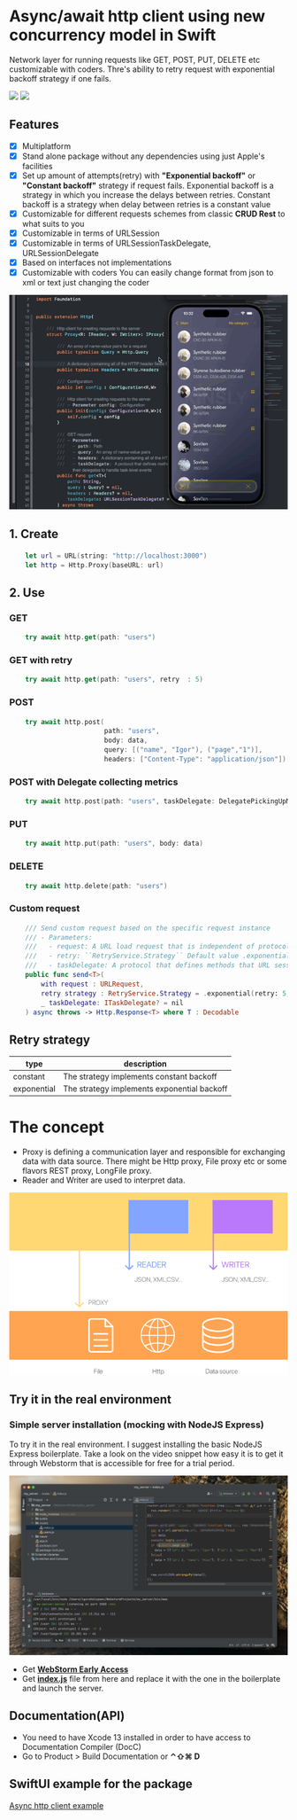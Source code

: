 # Async/await http client using new concurrency model in Swift

Network layer for running requests like GET, POST, PUT, DELETE etc customizable with coders. Thre's ability to retry request with exponential backoff strategy if one fails.

[![](https://img.shields.io/endpoint?url=https%3A%2F%2Fswiftpackageindex.com%2Fapi%2Fpackages%2FThe-Igor%2Fasync-http-client%2Fbadge%3Ftype%3Dswift-versions)](https://swiftpackageindex.com/The-Igor/async-http-client)
[![](https://img.shields.io/endpoint?url=https%3A%2F%2Fswiftpackageindex.com%2Fapi%2Fpackages%2FThe-Igor%2Fasync-http-client%2Fbadge%3Ftype%3Dplatforms)](https://swiftpackageindex.com/The-Igor/async-http-client)

## Features
- [x] Multiplatform
- [x] Stand alone package without any dependencies using just Apple's  facilities
- [x] Set up amount of attempts(retry) with **"Exponential backoff"** or **"Constant backoff"** strategy if request fails. Exponential backoff is a strategy in which you increase the delays between retries. Constant backoff is a strategy when delay between retries is a constant value
- [x] Customizable for different requests schemes from classic **CRUD Rest** to what suits to you
- [x] Customizable in terms of URLSession
- [x] Customizable in terms of URLSessionTaskDelegate, URLSessionDelegate
- [x] Based on interfaces not implementations
- [x] Customizable with coders You can easily change format from json to xml or text just changing the coder

 ![Http requests](https://github.com/The-Igor/async-http-client-example/blob/main/async-http-client-example/img/image11.gif) 

## 1. Create
```swift
    let url = URL(string: "http://localhost:3000")
    let http = Http.Proxy(baseURL: url)
```

## 2. Use

### GET
```swift
    try await http.get(path: "users")
```        

### GET with retry
```swift
    try await http.get(path: "users", retry  : 5)
```    

### POST
```swift
    try await http.post(
                        path: "users", 
                        body: data, 
                        query: [("name", "Igor"), ("page","1")], 
                        headers: ["Content-Type": "application/json"])
``` 

### POST with Delegate collecting metrics
```swift
    try await http.post(path: "users", taskDelegate: DelegatePickingUpMetrics())
```
                 
### PUT
```swift
    try await http.put(path: "users", body: data)
```

### DELETE
```swift
    try await http.delete(path: "users")
```

### Custom request

```swift
    /// Send custom request based on the specific request instance
    /// - Parameters:
    ///   - request: A URL load request that is independent of protocol or URL scheme
    ///   - retry: ``RetryService.Strategy`` Default value .exponential with 5 retry and duration 2.0 sec
    ///   - taskDelegate: A protocol that defines methods that URL session instances call on their delegates to handle task-level events
    public func send<T>(
        with request : URLRequest,
        retry strategy : RetryService.Strategy = .exponential(retry: 5, duration: 2.0),
        _ taskDelegate: ITaskDelegate? = nil
    ) async throws -> Http.Response<T> where T : Decodable
```

## Retry strategy

| type | description |
| --- | --- |
| constant | The strategy implements constant backoff  |
| exponential | The strategy implements exponential backoff  |


# The concept

* Proxy is defining a communication layer and responsible for exchanging data with data source. There might be Http proxy, File proxy etc or some flavors REST proxy, LongFile proxy.
* Reader and Writer are used to interpret data.

 ![The concept](https://github.com/The-Igor/async-http-client/blob/main/img/concept.png) 
 

## Try it in the real environment
### Simple server installation (mocking with NodeJS Express)

To try it in the real environment. I suggest installing the basic NodeJS Express boilerplate. Take a look on the video snippet how easy it is to get it through Webstorm that is accessible for free for a trial period.

[![Server instalation (NodeJS Express)](https://github.com/The-Igor/d3-network-service/blob/main/img/server_install.png)](https://youtu.be/9FPOYHzcE7A)

- Get [**WebStorm Early Access**](https://www.jetbrains.com/webstorm/nextversion)
- Get [**index.js**](https://github.com/The-Igor/d3-network-service/blob/main/js/index.js) file from here and replace it with the one in the boilerplate and launch the server.

## Documentation(API)
- You need to have Xcode 13 installed in order to have access to Documentation Compiler (DocC)
- Go to Product > Build Documentation or **⌃⇧⌘ D**

## SwiftUI example for the package

[Async http client example](https://github.com/The-Igor/async-http-client-example)
